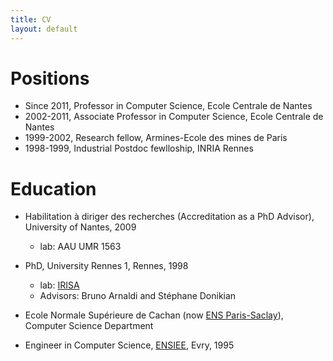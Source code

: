 ```yaml
---
title: CV
layout: default
---
```


# Positions

- Since 2011, Professor in Computer Science, Ecole Centrale de Nantes
- 2002-2011, Associate Professor in Computer Science, Ecole Centrale de Nantes
- 1999-2002, Research fellow, Armines-Ecole des mines de Paris
- 1998-1999, Industrial Postdoc fewlloship, INRIA Rennes

# Education

- Habilitation à diriger des recherches (Accreditation as a PhD Advisor), University of Nantes, 2009
  - lab: AAU UMR 1563
- PhD, University Rennes 1, Rennes, 1998
  - lab: [IRISA][662eb334]
  - Advisors: Bruno Arnaldi and Stéphane Donikian
- Ecole Normale Supérieure de Cachan (now [ENS Paris-Saclay](https://ens-paris-saclay.fr)), Computer Science Department
- Engineer in Computer Science, [ENSIEE][86e7a494], Evry, 1995

  [662eb334]: http://www.irisa.fr "IRISA"
  [86e7a494]: https://www.ensiie.fr "ENSIEE"
